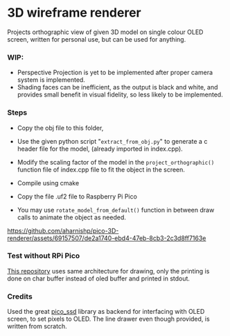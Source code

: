 # 3D wireframe renderer
Projects orthographic view of given 3D model on single colour OLED screen, written for personal use, but can be used for anything.

### WIP: 
- Perspective Projection is yet to be implemented after proper camera system is implemented.
- Shading faces can be inefficient, as the output is black and white, and provides small benefit in visual fidelity, so less likely to be implemented.
 
### Steps
- Copy the obj file to this folder,
- Use the given python script "```extract_from_obj.py```" to generate a c header file for the model, (already imported in index.cpp).
- Modify the scaling factor of the model in the ```project_orthographic()``` function file of index.cpp file to fit the object in the screen.
- Compile using cmake
- Copy the file .uf2 file to Raspberry Pi Pico

- You may use ```rotate_model_from_default()``` function in between draw calls to animate the object as needed.

  

https://github.com/aharnishp/pico-3D-renderer/assets/69157507/de2a1740-ebd4-47eb-8cb3-2c3d8ff7163e



### Test without RPi Pico
[This repository](https://github.com/aharnishp/3D-to-2D-Projection) uses same architecture for drawing, only the printing is done on char buffer instead of oled buffer and printed in stdout.

### Credits
Used the great [pico_ssd](https://github.com/Harbys/pico-ssd1306) library as backend for interfacing with OLED screen, to set pixels to OLED. The line drawer even though provided, is written from scratch.
